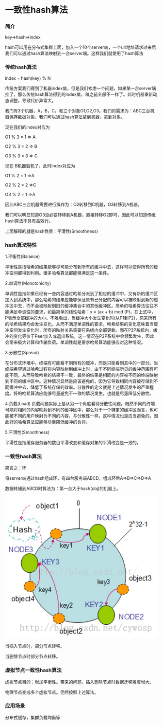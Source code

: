 # 一致性hash算法

### 简介

key=>hash=>index

hash可以用在分布式集群上面，加入一个10个server端，一个url地址请求过来后我们可以通过hash算法映射到一台server端。这样我们就使用了hash算法

### 传统hash算法

index = hash(key) % N

传统方案我们得到了机器index值，但是我们考虑一个问题，如果某一台server端挂了，那么传统hash算法得到的index值，和之前全部不一样了。此时机器重新动态调整，导致代价异常大。

我门有3个机器，A，B，C，和三个对象O1,O2,O3。我们的需求为：ABC三台机器保存数据对象，我们可以通过hash算法拿到机器，拿到对象。

现在我们的index对应为

O1 % 3 = 1 => A

O2 % 3 = 2 => B

O3 % 3 = 3 => C

现在 B机器宕机了，此时index对应为

O1 % 2 = 1 =>A

O2 % 2 = 2 =>C

O3 % 2 = 1 =>A

因此ABC三台机器需要进行操作为：O2转移到C机器，O3转移到A机器。

我们可以明显知道O3没必要转移到A机器，直接转移O2即可，因此可以知道传统hash算法不具有高效行。

上面解释的就是hash性质：平滑性(Smoothness)

### hash算法特性

1.平衡性(Balance)

平衡性是指哈希的结果能够尽可能分布到所有的缓冲中去，这样可以使得所有的缓冲空间都得到利用。很多哈希算法都能够满足这一条件。

2.单调性(Monotonicity)

单调性是指如果已经有一些内容通过哈希分派到了相应的缓冲中，又有新的缓冲区加入到系统中，那么哈希的结果应能够保证原有已分配的内容可以被映射到新的缓冲区中去，而不会被映射到旧的缓冲集合中的其他缓冲区。简单的哈希算法往往不能满足单调性的要求，如最简单的线性哈希：x = (ax + b) mod (P)，在上式中，P表示全部缓冲的大小。不难看出，当缓冲大小发生变化时(从P1到P2)，原来所有的哈希结果均会发生变化，从而不满足单调性的要求。哈希结果的变化意味着当缓冲空间发生变化时，所有的映射关系需要在系统内全部更新。而在P2P系统内，缓冲的变化等价于Peer加入或退出系统，这一情况在P2P系统中会频繁发生，因此会带来极大计算和传输负荷。单调性就是要求哈希算法能够应对这种情况。

3.分散性(Spread)

在分布式环境中，终端有可能看不到所有的缓冲，而是只能看到其中的一部分。当终端希望通过哈希过程将内容映射到缓冲上时，由于不同终端所见的缓冲范围有可能不同，从而导致哈希的结果不一致，最终的结果是相同的内容被不同的终端映射到不同的缓冲区中。这种情况显然是应该避免的，因为它导致相同内容被存储到不同缓冲中去，降低了系统存储的效率。分散性的定义就是上述情况发生的严重程度。好的哈希算法应能够尽量避免不一致的情况发生，也就是尽量降低分散性。

4.负载(Load)
负载问题实际上是从另一个角度看待分散性问题。既然不同的终端可能将相同的内容映射到不同的缓冲区中，那么对于一个特定的缓冲区而言，也可能被不同的用户映射为不同的内容。与分散性一样，这种情况也是应当避免的，因此好的哈希算法应能够尽量降低缓冲的负荷。

5.平滑性(Smoothness)

平滑性是指缓存服务器的数目平滑改变和缓存对象的平滑改变是一致的。

### 一致性hash算法

简言之：环

将server端通过hash组成环，有四台服务端ABCD。组成环后A=>B=>C=>D=>A

数据转储到ABCD时算法为：第一台大于hash(obj)的机器上。

![hash](hash.jpg)

当插入节点时，部分节点转移。

当删除节点时部分节点转移。

### 虚拟节点一致性hash算法

虚拟节点目的：增加平衡性。带来的问题，插入删除节点时数据迁移难度增大。

物理节点变成多个虚拟节点。仍然按照上述算法。

### 应用场景

分布式缓存，集群负载均衡等